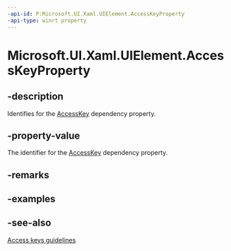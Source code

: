 ```yaml
---
-api-id: P:Microsoft.UI.Xaml.UIElement.AccessKeyProperty
-api-type: winrt property
---
```


<!-- Property syntax
public Microsoft.UI.Xaml.DependencyProperty AccessKeyProperty { get; }
-->

# Microsoft.UI.Xaml.UIElement.AccessKeyProperty

## -description

Identifies for the [AccessKey](uielement_accesskey.md) dependency property.

## -property-value

The identifier for the [AccessKey](uielement_accesskey.md) dependency property.

## -remarks

## -examples

## -see-also

[Access keys guidelines](/windows/apps/design/input/access-keys)

